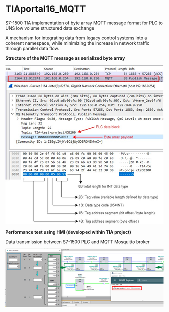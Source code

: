 # TIAportal16_MQTT
S7-1500 TIA implementation of byte array MQTT message format for PLC to UNS low volume structured data exchange

A mechanism for integrating data from legacy control systems into a coherent namespace, 
while minimizing the increase in network traffic through parallel data flow.


**Structure of the MQTT message as serialized byte array**

<img src="MQTT-pkg.jpg" alt="Alt text" title="Structure of the MQTT message as serialized byte array">


**Performance test using HMI (developed within TIA project)**

Data transmission between S7-1500 PLC and MQTT Mosquitto broker

<img src="HMI.png">
